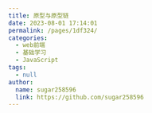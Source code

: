 ```yaml
---
title: 原型与原型链
date: 2023-08-01 17:14:01
permalink: /pages/1df324/
categories:
  - web前端
  - 基础学习
  - JavaScript
tags:
  - null
author: 
  name: sugar258596
  link: https://github.com/sugar258596
---
```

